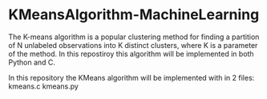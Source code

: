 # KMeansAlgorithm-MachineLearning
The K-means algorithm is a popular clustering method for finding a partition of N unlabeled observations into K distinct clusters, where K is a parameter of the method. In this repostiroy this algorithm will be implemented in both Python and C.

In this repository the KMeans algorithm will be implemented with in 2 files:
kmeans.c
kmeans.py
